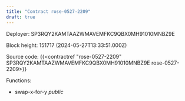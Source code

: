 ```yaml
---
title: "Contract rose-0527-2209"
draft: true
---
```

Deployer: SP3RQY2KAMTAAZWMAVEMFKC9QBX0MH91010MNBZ9E


 



Block height: 151717 (2024-05-27T13:33:51.000Z)

Source code: {{<contractref "rose-0527-2209" SP3RQY2KAMTAAZWMAVEMFKC9QBX0MH91010MNBZ9E rose-0527-2209>}}

Functions:

* swap-x-for-y _public_
